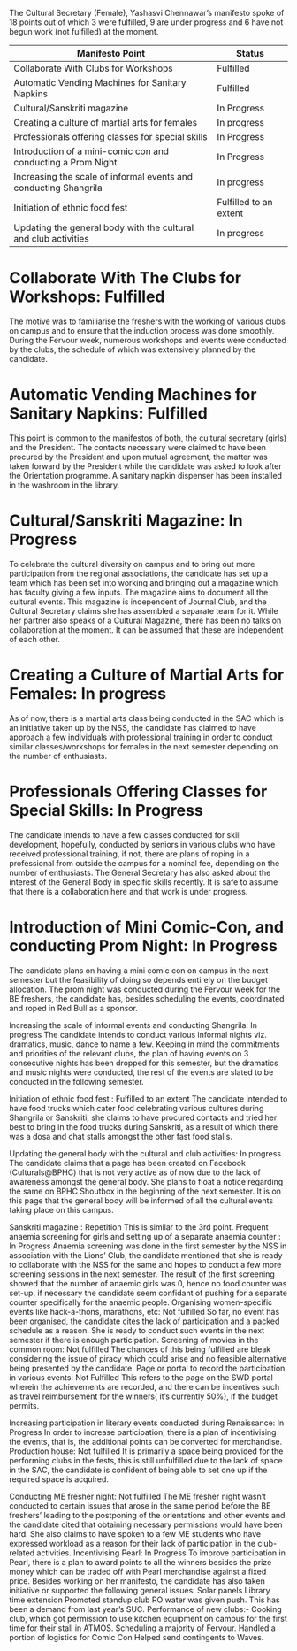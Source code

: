 <!-- TITLE: SUC Report Card: Yashasvi Chennawar -->
<!-- SUBTITLE: A talk with the Cultural Secretary (Girls) on progress over this semester. -->

The Cultural Secretary (Female), Yashasvi Chennawar’s manifesto spoke of 18 points out of which 3 were fulfilled, 9 are under progress and 6 have not begun work (not fulfilled) at the moment.

| Manifesto Point | Status | 
|--|--|
| Collaborate With Clubs for Workshops |  Fulfilled |
| Automatic Vending Machines for Sanitary Napkins | Fulfilled |
| Cultural/Sanskriti magazine | In Progress | 
| Creating a culture of martial arts for females | In progress | 
| Professionals offering classes for special skills | In Progress |
| Introduction of a mini-comic con and conducting a Prom Night | In Progress |
| Increasing the scale of informal events and conducting Shangrila | In progress |
| Initiation of ethnic food fest | Fulfilled to an extent | 
| Updating the general body with the cultural and club activities | In progress |

# Collaborate With The Clubs for Workshops: Fulfilled
The motive was to familiarise the freshers with the working of various clubs on campus and to ensure that the induction process was done smoothly. During the Fervour week, numerous workshops and events were conducted by the clubs, the schedule of which was extensively planned by the candidate.

# Automatic Vending Machines for Sanitary Napkins: Fulfilled
This point is common to the manifestos of both, the cultural secretary (girls) and the President. The contacts necessary were claimed to have been procured by the President and upon mutual agreement, the matter was taken forward by the President while the candidate was asked to look after the Orientation programme. A sanitary napkin dispenser has been installed in the washroom in the library.

# Cultural/Sanskriti Magazine: In Progress
To celebrate the cultural diversity on campus and to bring out more participation from the regional associations, the candidate has set up a team which has been set into working and bringing out a magazine which has faculty giving a few inputs. The magazine aims to document all the cultural events. This magazine is independent of Journal Club, and the Cultural Secretary claims she has assembled a separate team for it. While her partner also speaks of a Cultural Magazine, there has been no talks on collaboration at the moment. It can be assumed that these are independent of each other.
# Creating a Culture of Martial Arts for Females: In progress
As of now, there is a martial arts class being conducted in the SAC which is an initiative taken up by the NSS, the candidate has claimed to have approach a few individuals with professional training in order to conduct similar classes/workshops for females in the next semester depending on the number of enthusiasts.

# Professionals Offering Classes for Special Skills: In Progress
The candidate intends to have a few classes conducted for skill development, hopefully, conducted by seniors in various clubs who have received professional training, if not, there are plans of roping in a professional from outside the campus for a nominal fee, depending on the number of enthusiasts. The General Secretary has also asked about the interest of the General Body in specific skills recently. It is safe to assume that there is a collaboration here and that work is under progress.
 
# Introduction of  Mini Comic-Con, and conducting Prom Night: In Progress
The candidate plans on having a mini comic con on campus in the next semester but the feasibility of doing so depends entirely on the budget allocation. The prom night was conducted during the Fervour week for the BE freshers, the candidate has, besides scheduling the events, coordinated and roped in Red Bull as a sponsor.

Increasing the scale of informal events and conducting Shangrila: In progress
The candidate intends to conduct various informal nights viz. dramatics, music, dance to name a few. Keeping in mind the commitments and priorities of the relevant clubs, the plan of having events on 3 consecutive nights has been dropped for this semester, but the dramatics and music nights were conducted, the rest of the events are slated to be conducted in the following semester.

Initiation of ethnic food fest : Fulfilled to an extent
The candidate intended to have food trucks which cater food celebrating various cultures during Shangrila or Sanskriti, she claims to have procured contacts and tried her best to bring in the food trucks during Sanskriti, as a result of which there was a dosa and chat stalls amongst the other fast food stalls.

Updating the general body with the cultural and club activities: In progress
The candidate claims that a page has been created on Facebook (Culturals@BPHC) that is not very active as of now due to the lack of awareness amongst the general body. She plans to float a notice regarding the same on BPHC Shoutbox in the beginning of the next semester. It is on this page that the general body will be informed of all the cultural events taking place on this campus.        
        
Sanskriti magazine : Repetition
This is similar to the 3rd  point.
Frequent anaemia screening for girls and setting up of a separate anaemia counter : In Progress
Anaemia screening was done in the first semester by the NSS in association with the Lions’ Club, the candidate mentioned that she is ready to collaborate with the NSS for the same and hopes to conduct a few more screening sessions in the next semester. The result of the first screening showed that the number of anaemic girls was 0, hence no food counter was set-up, if necessary the candidate seem confidant of pushing for a separate counter specifically for the anaemic people.
Organising women-specific events like hack-a-thons, marathons, etc: Not fulfilled 
So far, no event has been organised, the candidate cites the lack of participation and a packed schedule as a reason. She is ready to conduct such events in the next semester if there is enough participation.
Screening of movies in the common room: Not fulfilled
The chances of this being fulfilled are bleak considering the issue of piracy which could arise and no feasible alternative being presented by the candidate.
Page or portal to record the participation in various events: Not Fulfilled
This refers to the page on the SWD portal wherein the achievements are recorded, and there can be incentives such as travel reimbursement for the winners( it’s currently 50%), if the budget permits.

Increasing participation in literary events conducted during Renaissance: In Progress 
In order to increase participation, there is a plan of incentivising the events, that is, the additional points can be converted for merchandise.
Production house: Not fulfilled
It is primarily a space being provided for the performing clubs in the fests, this is still unfulfilled due to the lack of space in the SAC, the candidate is confident of being able to set one up if the required space is acquired.

Conducting ME fresher night: Not fulfilled
The ME fresher night wasn’t conducted to certain issues that arose in the same period before the BE freshers’ leading to the postponing of the orientations and other events and the candidate cited that obtaining necessary permissions would have been hard.
She also claims to have spoken to a few ME students who have expressed workload as a reason for their lack of participation in the club-related activities.
Incentivising Pearl:  In Progress
To improve participation in Pearl, there is a plan to award points to all the winners besides the prize money which can be traded off with Pearl merchandise against a fixed price.
    Besides working on her manifesto, the candidate has also taken initiative or supported the          following general issues:
Solar panels 
 Library time extension 
Promoted standup club
RO water was given push. This has been a demand from last year’s SUC.
 Performance of new clubs:- Cooking club, which got permission to use kitchen equipment on campus for the first time for their stall in ATMOS. 
Scheduling a majority of Fervour.
Handled a portion of logistics for Comic Con
Helped send contingents to Waves.